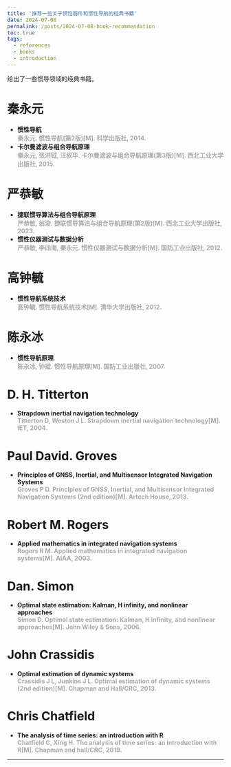 ```yaml
---
title: '推荐一些关于惯性器件和惯性导航的经典书籍'
date: 2024-07-08
permalink: /posts/2024-07-08-book-recommendation
toc: true
tags:
  - references
  - books
  - introduction
---
```


给出了一些惯导领域的经典书籍。

# 秦永元

* **惯性导航**
<br>**<font color="#A9A9A9">秦永元. 惯性导航(第2版)[M]. 科学出版社, 2014.</font>**  
* **卡尔曼滤波与组合导航原理**
<br>**<font color="#A9A9A9">秦永元, 张洪钺, 汪叔华. 卡尔曼滤波与组合导航原理(第3版)[M]. 西北工业大学出版社, 2015.</font>**  

# 严恭敏

* **捷联惯导算法与组合导航原理**
<br>**<font color="#A9A9A9">严恭敏, 翁浚. 捷联惯导算法与组合导航原理(第2版)[M]. 西北工业大学出版社, 2023.</font>**  
* **惯性仪器测试与数据分析**
<br>**<font color="#A9A9A9">严恭敏, 李四海, 秦永元. 惯性仪器测试与数据分析[M]. 国防工业出版社, 2012.</font>**  

# 高钟毓

* **惯性导航系统技术**
<br>**<font color="#A9A9A9">高钟毓. 惯性导航系统技术[M]. 清华大学出版社, 2012.</font>** 

# 陈永冰

* **惯性导航原理**
<br>**<font color="#A9A9A9">陈永冰, 钟斌. 惯性导航原理[M]. 国防工业出版社, 2007.</font>** 

# D. H. Titterton

* **Strapdown inertial navigation technology**
<br>**<font color="#A9A9A9">Titterton D, Weston J L. Strapdown inertial navigation technology[M]. IET, 2004.</font>** 

# Paul David. Groves

* **Principles of GNSS, Inertial, and Multisensor Integrated Navigation Systems**
<br>**<font color="#A9A9A9">Groves P D. Principles of GNSS, Inertial, and Multisensor Integrated Navigation Systems (2nd edition)[M]. Artech House, 2013.</font>** 

# Robert M. Rogers

* **Applied mathematics in integrated navigation systems**
<br>**<font color="#A9A9A9">Rogers R M. Applied mathematics in integrated navigation systems[M]. AIAA, 2003.</font>** 

# Dan. Simon

* **Optimal state estimation: Kalman, H infinity, and nonlinear approaches**
<br>**<font color="#A9A9A9">Simon D. Optimal state estimation: Kalman, H infinity, and nonlinear approaches[M]. John Wiley & Sons, 2006.</font>** 

# John Crassidis

* **Optimal estimation of dynamic systems**
<br>**<font color="#A9A9A9">Crassidis J L, Junkins J L. Optimal estimation of dynamic systems (2nd edition)[M]. Chapman and Hall/CRC, 2013.</font>** 

# Chris Chatfield

* **The analysis of time series: an introduction with R**
<br>**<font color="#A9A9A9">Chatfield C, Xing H. The analysis of time series: an introduction with R[M]. Chapman and hall/CRC, 2019.</font>** 

------
